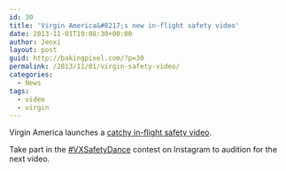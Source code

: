 ```yaml
---
id: 30
title: 'Virgin America&#8217;s new in-flight safety video'
date: 2013-11-01T19:08:30+00:00
author: Jenxi
layout: post
guid: http://bakingpixel.com/?p=30
permalink: /2013/11/01/virgin-safety-video/
categories:
  - News
tags:
  - video
  - virgin
---
```

Virgin America launches a [catchy in-flight safety video](http://www.youtube.com/watch?v=DtyfiPIHsIg "Virgin America Safety Video").



Take part in the [#VXSafetyDance](http://vxsafetydance.com/ "#VXSafetyDance") contest on Instagram to audition for the next video.